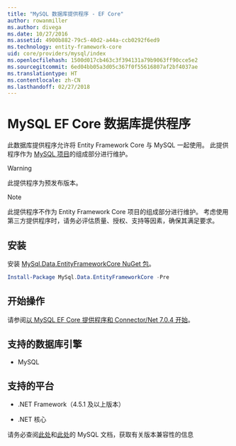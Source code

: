 ```yaml
---
title: "MySQL 数据库提供程序 - EF Core"
author: rowanmiller
ms.author: divega
ms.date: 10/27/2016
ms.assetid: 4900b882-79c5-40d2-a44a-ccb0292f6ed9
ms.technology: entity-framework-core
uid: core/providers/mysql/index
ms.openlocfilehash: 1500d017cb463c3f394131a79b9063ff90cce5e2
ms.sourcegitcommit: 6ed04bb05a3d05c367f0f55616807af2bf4037ae
ms.translationtype: HT
ms.contentlocale: zh-CN
ms.lasthandoff: 02/27/2018
---
```

# <a name="mysql-ef-core-database-provider"></a>MySQL EF Core 数据库提供程序

此数据库提供程序允许将 Entity Framework Core 与 MySQL 一起使用。 此提供程序作为 [MySQL 项目](http://dev.mysql.com)的组成部分进行维护。

> [!WARNING]  
> 此提供程序为预发布版本。

> [!NOTE]  
> 此提供程序不作为 Entity Framework Core 项目的组成部分进行维护。 考虑使用第三方提供程序时，请务必评估质量、授权、支持等因素，确保其满足要求。

## <a name="install"></a>安装

安装 [MySql.Data.EntityFrameworkCore NuGet 包](https://www.nuget.org/packages/MySql.Data.EntityFrameworkCore)。

``` powershell
Install-Package MySql.Data.EntityFrameworkCore -Pre
```

## <a name="get-started"></a>开始操作

请参阅[以 MySQL EF Core 提供程序和 Connector/Net 7.0.4 开始](http://insidemysql.com/howto-starting-with-mysql-ef-core-provider-and-connectornet-7-0-4/)。

## <a name="supported-database-engines"></a>支持的数据库引擎

* MySQL

## <a name="supported-platforms"></a>支持的平台

* .NET Framework（4.5.1 及以上版本）

* .NET 核心

请务必查阅[此处](https://dev.mysql.com/doc/connector-net/en/connector-net-versions.html)和[此处](https://dev.mysql.com/doc/connector-net/en/connector-net-entityframework-core.html)的 MySQL 文档，获取有关版本兼容性的信息
